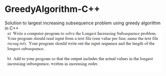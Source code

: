 # GreedyAlgorithm-C++
Solution to largest increasing subsequence problem using greedy algorithm in C++
![project description](https://github.com/jmflanne/GreedyAlgorithm-C/blob/main/GreedyAlgorithmProblem.png)
